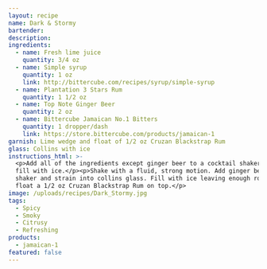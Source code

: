 ```yaml
---
layout: recipe
name: Dark & Stormy
bartender:
description:
ingredients:
  - name: Fresh lime juice
    quantity: 3/4 oz
  - name: Simple syrup
    quantity: 1 oz
    link: http://bittercube.com/recipes/syrup/simple-syrup
  - name: Plantation 3 Stars Rum
    quantity: 1 1/2 oz
  - name: Top Note Ginger Beer
    quantity: 2 oz
  - name: Bittercube Jamaican No.1 Bitters
    quantity: 1 dropper/dash
    link: https://store.bittercube.com/products/jamaican-1
garnish: Lime wedge and float of 1/2 oz Cruzan Blackstrap Rum
glass: Collins with ice
instructions_html: >-
  <p>Add all of the ingredients except ginger beer to a cocktail shaker and then
  fill with ice.</p><p>Shake with a fluid, strong motion. Add ginger beer to
  shaker and strain into collins glass. Fill with ice leaving enough room to
  float a 1/2 oz Cruzan Blackstrap Rum on top.</p>
image: /uploads/recipes/Dark_Stormy.jpg
tags:
  - Spicy
  - Smoky
  - Citrusy
  - Refreshing
products:
  - jamaican-1
featured: false
---
```



